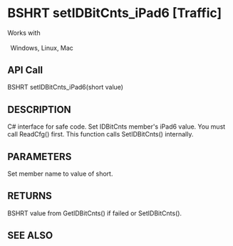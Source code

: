 # BSHRT setIDBitCnts_iPad6 [Traffic]

Works with <p class="s1" style="padding-top: 2pt;padding-left: 5pt;text-indent: 0pt;text-align: left;"><a name="bookmark421">&zwnj;</a>Windows, Linux, Mac</p>

## API Call
BSHRT setIDBitCnts_iPad6(short value)
## DESCRIPTION
C# interface for safe code. Set IDBitCnts member&#39;s iPad6 value. You must call ReadCfg() first. This function calls SetIDBitCnts() internally.

## PARAMETERS
Set member name to value of short.

## RETURNS
BSHRT value from GetIDBitCnts() if failed or SetIDBitCnts().

## SEE ALSO

